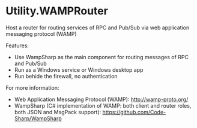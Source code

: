 # Utility.WAMPRouter
Host a router for routing services of RPC and Pub/Sub via web application messaging protocol (WAMP)

Features:

- Use WampSharp as the main component for routing messages of RPC and Pub/Sub
- Run as a Windows service or Windows desktop app
- Run behide the firewall, no authentication

For more information:

- Web Application Messaging Protocol (WAMP): http://wamp-proto.org/
- WampSharp (C# implementation of WAMP: both client and router roles, both JSON and MsgPack support): https://github.com/Code-Sharp/WampSharp
